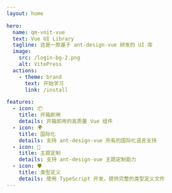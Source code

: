 ```yaml
---
layout: home

hero:
  name: qm-vnit-vue
  text: Vue UI Library
  tagline: 这是一款基于 ant-design-vue 研发的 UI 库
  image:
    src: /login-bg-2.png
    alt: VitePress
  actions:
    - theme: brand
      text: 开始学习
      link: /install

features:
  - icon: 📦
    title: 开箱即用
    details: 开箱即用的高质量 Vue 组件
  - icon: 🌍
    title: 国际化
    details: 支持 ant-design-vue 所有的国际化语言支持
  - icon: 🎨
    title: 主题定制
    details: 支持 ant-design-vue 主题定制能力
  - icon: 🛡
    title: 类型定义
    details: 使用 TypeScript 开发，提供完整的类型定义文件
---
```




